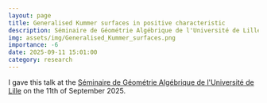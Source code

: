 ```yaml
---
layout: page
title: Generalised Kummer surfaces in positive characteristic
description: Séminaire de Géométrie Algébrique de l'Université de Lille
img: assets/img/Generalised_Kummer_surfaces.png
importance: -6
date: 2025-09-11 15:01:00
category: research
---
```


I gave this talk at the <a href="https://math.univ-lille.fr/detail-event/alvaro-gonzalez-hernandez-university-of-warwick-generalised-kummer-surfaces-in-positive-characteristic">Séminaire de Géométrie Algébrique de l'Université de Lille</a> on the 11th of September 2025.



